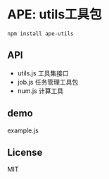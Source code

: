 APE: utils工具包
========================

```{bash}
npm install ape-utils
```

## API

+ utils.js   工具集接口
+ job.js     任务管理工具包
+ num.js     计算工具

## demo

example.js

## License

MIT

